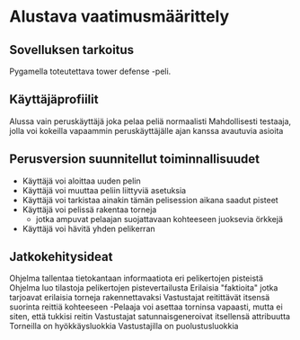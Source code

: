 # Alustava vaatimusmäärittely

## Sovelluksen tarkoitus
Pygamella toteutettava tower defense -peli.

## Käyttäjäprofiilit
Alussa vain peruskäyttäjä joka pelaa peliä normaalisti
Mahdollisesti testaaja, jolla voi kokeilla vapaammin peruskäyttäjälle ajan kanssa avautuvia asioita

## Perusversion suunnitellut toiminnallisuudet
- Käyttäjä voi aloittaa uuden pelin
- Käyttäjä voi muuttaa peliin liittyviä asetuksia
- Käyttäjä voi tarkistaa ainakin tämän pelisession aikana saadut pisteet
- Käyttäjä voi pelissä rakentaa torneja
	- jotka ampuvat pelaajan suojattavaan kohteeseen juoksevia örkkejä
- Käyttäjä voi hävitä yhden pelikerran


## Jatkokehitysideat
Ohjelma tallentaa tietokantaan informaatiota eri pelikertojen pisteistä
Ohjelma luo tilastoja pelikertojen pistevertailusta
Erilaisia "faktioita" jotka tarjoavat erilaisia torneja rakennettavaksi
Vastustajat reitittävät itsensä suorinta reittiä kohteeseen
	-Pelaaja voi asettaa torninsa vapaasti, mutta ei siten, että tukkisi reitin
Vastustajat satunnaisgeneroivat itsellensä attribuutta
Torneilla on hyökkäysluokkia
Vastustajilla on puolustusluokkia

